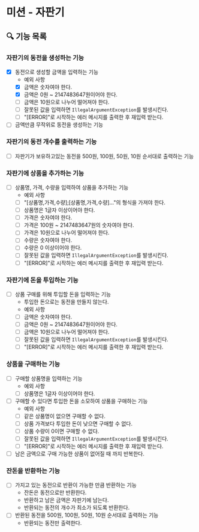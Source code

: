 # 미션 - 자판기

## 🔍 기능 목록

### 자판기의 동전을 생성하는 기능

- [x] 동전으로 생성할 금액을 입력하는 기능
    - 예외 사항
    - [x] 금액은 숫자여야 한다.
    - [x] 금액은 0원 ~ 2147483647원이어야 한다.
    - [ ] 금액은 10원으로 나누어 떨어져야 한다.
    - [ ] 잘못된 값을 입력하면 `IllegalArgumentException`를 발생시킨다.
    - [ ] "[ERROR]"로 시작하는 에러 메시지를 출력한 후 재입력 받는다.
- [ ] 금액만큼 무작위로 동전을 생성하는 기능

### 자판기의 동전 개수를 출력하는 기능

- [ ] 자판기가 보유하고있는 동전을 500원, 100원, 50원, 10원 순서대로 출력하는 기능

### 자판기에 상품을 추가하는 기능

- [ ] 상품명, 가격, 수량을 입력하여 상품을 추가하는 기능
    - 예외 사항
    - [ ] "[상품명,가격,수량];[상품명,가격,수량]..."의 형식을 가져야 한다.
    - [ ] 상품명은 1글자 이상이어야 한다.
    - [ ] 가격은 숫자여야 한다.
    - [ ] 가격은 100원 ~ 2147483647원의 숫자여야 한다.
    - [ ] 가격은 10원으로 나누어 떨어져야 한다.
    - [ ] 수량은 숫자여야 한다.
    - [ ] 수량은 0 이상이어야 한다.
    - [ ] 잘못된 값을 입력하면 `IllegalArgumentException`를 발생시킨다.
    - [ ] "[ERROR]"로 시작하는 에러 메시지를 출력한 후 재입력 받는다.

### 자판기에 돈을 투입하는 기능

- [ ] 상품 구매를 위해 투입할 돈을 입력하는 기능
    - 투입한 돈으로는 동전을 만들지 않는다.
    - 예외 사항
    - [ ] 금액은 숫자여야 한다.
    - [ ] 금액은 0원 ~ 2147483647원이어야 한다.
    - [ ] 금액은 10원으로 나누어 떨어져야 한다.
    - [ ] 잘못된 값을 입력하면 `IllegalArgumentException`를 발생시킨다.
    - [ ] "[ERROR]"로 시작하는 에러 메시지를 출력한 후 재입력 받는다.

### 상품을 구매하는 기능

- [ ] 구매할 상품명을 입력하는 기능
    - 예외 사항
    - [ ] 상품명은 1글자 이상이어야 한다.
- [ ] 구매할 수 있다면 투입한 돈을 소모하여 상품을 구매하는 기능
    - 예외 사항
    - [ ] 같은 상품명이 없으면 구매할 수 없다.
    - [ ] 상품 가격보다 투입한 돈이 낮으면 구매할 수 없다.
    - [ ] 상품 수량이 0이면 구매할 수 없다.
    - [ ] 잘못된 값을 입력하면 `IllegalArgumentException`를 발생시킨다.
    - [ ] "[ERROR]"로 시작하는 에러 메시지를 출력한 후 재입력 받는다.
- [ ] 남은 금액으로 구매 가능한 상품이 없어질 때 까지 반복한다.

### 잔돈을 반환하는 기능

- [ ] 가지고 있는 동전으로 반환이 가능한 만큼 반환하는 기능
    - 잔돈은 동전으로만 반환한다.
    - 반환하고 남은 금액은 자판기에 남는다.
    - 반환되는 동전의 개수가 최소가 되도록 반환한다.
- [ ] 반환된 동전을 500원, 100원, 50원, 10원 순서대로 출력하는 기능
    - 반환되는 동전만 출력한다.
  